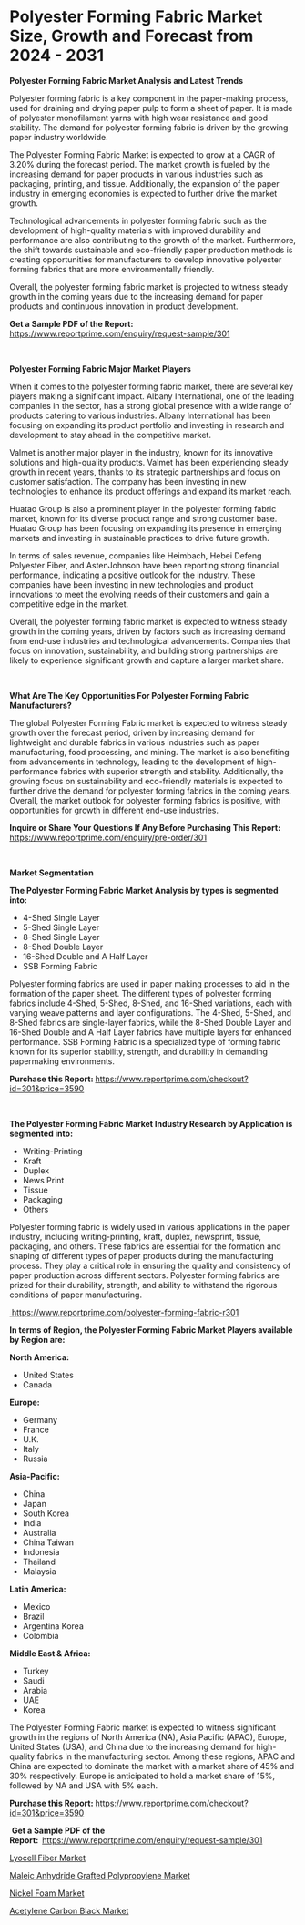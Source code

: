 <p><h1>Polyester Forming Fabric Market Size, Growth and Forecast from 2024 - 2031</h1></p><p><strong>Polyester Forming Fabric Market Analysis and Latest Trends</strong></p>
<p><p>Polyester forming fabric is a key component in the paper-making process, used for draining and drying paper pulp to form a sheet of paper. It is made of polyester monofilament yarns with high wear resistance and good stability. The demand for polyester forming fabric is driven by the growing paper industry worldwide.</p><p>The Polyester Forming Fabric Market is expected to grow at a CAGR of 3.20% during the forecast period. The market growth is fueled by the increasing demand for paper products in various industries such as packaging, printing, and tissue. Additionally, the expansion of the paper industry in emerging economies is expected to further drive the market growth.</p><p>Technological advancements in polyester forming fabric such as the development of high-quality materials with improved durability and performance are also contributing to the growth of the market. Furthermore, the shift towards sustainable and eco-friendly paper production methods is creating opportunities for manufacturers to develop innovative polyester forming fabrics that are more environmentally friendly.</p><p>Overall, the polyester forming fabric market is projected to witness steady growth in the coming years due to the increasing demand for paper products and continuous innovation in product development.</p></p>
<p><strong>Get a Sample PDF of the Report:&nbsp;</strong> <a href="https://www.reportprime.com/enquiry/request-sample/301">https://www.reportprime.com/enquiry/request-sample/301</a></p>
<p>&nbsp;</p>
<p><strong>Polyester Forming Fabric Major Market Players</strong></p>
<p><p>When it comes to the polyester forming fabric market, there are several key players making a significant impact. Albany International, one of the leading companies in the sector, has a strong global presence with a wide range of products catering to various industries. Albany International has been focusing on expanding its product portfolio and investing in research and development to stay ahead in the competitive market.</p><p>Valmet is another major player in the industry, known for its innovative solutions and high-quality products. Valmet has been experiencing steady growth in recent years, thanks to its strategic partnerships and focus on customer satisfaction. The company has been investing in new technologies to enhance its product offerings and expand its market reach.</p><p>Huatao Group is also a prominent player in the polyester forming fabric market, known for its diverse product range and strong customer base. Huatao Group has been focusing on expanding its presence in emerging markets and investing in sustainable practices to drive future growth.</p><p>In terms of sales revenue, companies like Heimbach, Hebei Defeng Polyester Fiber, and AstenJohnson have been reporting strong financial performance, indicating a positive outlook for the industry. These companies have been investing in new technologies and product innovations to meet the evolving needs of their customers and gain a competitive edge in the market.</p><p>Overall, the polyester forming fabric market is expected to witness steady growth in the coming years, driven by factors such as increasing demand from end-use industries and technological advancements. Companies that focus on innovation, sustainability, and building strong partnerships are likely to experience significant growth and capture a larger market share.</p></p>
<p>&nbsp;</p>
<p><strong>What Are The Key Opportunities For Polyester Forming Fabric Manufacturers?</strong></p>
<p><p>The global Polyester Forming Fabric market is expected to witness steady growth over the forecast period, driven by increasing demand for lightweight and durable fabrics in various industries such as paper manufacturing, food processing, and mining. The market is also benefiting from advancements in technology, leading to the development of high-performance fabrics with superior strength and stability. Additionally, the growing focus on sustainability and eco-friendly materials is expected to further drive the demand for polyester forming fabrics in the coming years. Overall, the market outlook for polyester forming fabrics is positive, with opportunities for growth in different end-use industries.</p></p>
<p><strong>Inquire or Share Your Questions If Any Before Purchasing This Report:</strong> <a href="https://www.reportprime.com/enquiry/pre-order/301">https://www.reportprime.com/enquiry/pre-order/301</a></p>
<p>&nbsp;</p>
<p><strong>Market Segmentation</strong></p>
<p><strong>The Polyester Forming Fabric Market Analysis by types is segmented into:</strong></p>
<p><ul><li>4-Shed Single Layer</li><li>5-Shed Single Layer</li><li>8-Shed Single Layer</li><li>8-Shed Double Layer</li><li>16-Shed Double and A Half Layer</li><li>SSB Forming Fabric</li></ul></p>
<p><p>Polyester forming fabrics are used in paper making processes to aid in the formation of the paper sheet. The different types of polyester forming fabrics include 4-Shed, 5-Shed, 8-Shed, and 16-Shed variations, each with varying weave patterns and layer configurations. The 4-Shed, 5-Shed, and 8-Shed fabrics are single-layer fabrics, while the 8-Shed Double Layer and 16-Shed Double and A Half Layer fabrics have multiple layers for enhanced performance. SSB Forming Fabric is a specialized type of forming fabric known for its superior stability, strength, and durability in demanding papermaking environments.</p></p>
<p><strong>Purchase this Report:&nbsp;</strong><a href="https://www.reportprime.com/checkout?id=301&price=3590">https://www.reportprime.com/checkout?id=301&price=3590</a></p>
<p>&nbsp;</p>
<p><strong>The Polyester Forming Fabric Market Industry Research by Application is segmented into:</strong></p>
<p><ul><li>Writing-Printing</li><li>Kraft</li><li>Duplex</li><li>News Print</li><li>Tissue</li><li>Packaging</li><li>Others</li></ul></p>
<p><p>Polyester forming fabric is widely used in various applications in the paper industry, including writing-printing, kraft, duplex, newsprint, tissue, packaging, and others. These fabrics are essential for the formation and shaping of different types of paper products during the manufacturing process. They play a critical role in ensuring the quality and consistency of paper production across different sectors. Polyester forming fabrics are prized for their durability, strength, and ability to withstand the rigorous conditions of paper manufacturing.</p></p>
<p><a href="https://www.reportprime.com/polyester-forming-fabric-r301">&nbsp;https://www.reportprime.com/polyester-forming-fabric-r301</a></p>
<p><strong>In terms of Region, the Polyester Forming Fabric Market Players available by Region are:</strong></p>
<p>
    <p> <strong> North America: </strong>
        <ul>
            <li>United States</li>
            <li>Canada</li>
        </ul>
        </p> 
    <p> <strong> Europe: </strong>
        <ul>
            <li>Germany</li>
            <li>France</li>
            <li>U.K.</li>
            <li>Italy</li>
            <li>Russia</li>
        </ul>
        </p> 
    <p> <strong> Asia-Pacific: </strong>
        <ul>
            <li>China</li>
            <li>Japan</li>
            <li>South Korea</li>
            <li>India</li>
            <li>Australia</li>
            <li>China Taiwan</li>
            <li>Indonesia</li>
            <li>Thailand</li>
            <li>Malaysia</li>
        </ul>
        </p> 
    <p> <strong> Latin America: </strong>
        <ul>
            <li>Mexico</li>
            <li>Brazil</li>
            <li>Argentina Korea</li>
            <li>Colombia</li>
        </ul>
        </p> 
    <p> <strong> Middle East & Africa: </strong>
        <ul>
            <li>Turkey</li>
            <li>Saudi</li>
            <li>Arabia</li>
            <li>UAE</li>
            <li>Korea</li>
        </ul>
    </p>
    </p>
<p><p>The Polyester Forming Fabric market is expected to witness significant growth in the regions of North America (NA), Asia Pacific (APAC), Europe, United States (USA), and China due to the increasing demand for high-quality fabrics in the manufacturing sector. Among these regions, APAC and China are expected to dominate the market with a market share of 45% and 30% respectively. Europe is anticipated to hold a market share of 15%, followed by NA and USA with 5% each.</p></p>
<p><strong>Purchase this Report: </strong><a href="https://www.reportprime.com/checkout?id=301&price=3590">https://www.reportprime.com/checkout?id=301&price=3590</a></p>
<p>&nbsp;<strong>Get a Sample PDF of the Report:&nbsp;&nbsp;</strong><a href="https://www.reportprime.com/enquiry/request-sample/301">https://www.reportprime.com/enquiry/request-sample/301</a></p>
<p><strong></strong></p>
<p><p><a href="https://github.com/bmorecock/Market-Research-Report-List-5/blob/main/lyocell-fiber-market.md">Lyocell Fiber Market</a></p><p><a href="https://github.com/lairestrong/Market-Research-Report-List-1/blob/main/maleic-anhydride-grafted-polypropylene-market.md">Maleic Anhydride Grafted Polypropylene Market</a></p><p><a href="https://github.com/msLonKoss78/Market-Research-Report-List-1/blob/main/nickel-foam-market.md">Nickel Foam Market</a></p><p><a href="https://github.com/drzsklfn31/Market-Research-Report-List-1/blob/main/acetylene-carbon-black-market.md">Acetylene Carbon Black Market</a></p></p>